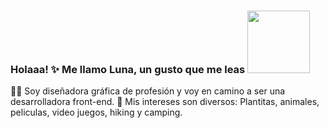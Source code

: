### Holaaa! ✨ Me llamo Luna, un gusto que me leas <img width="100" src="https://www.google.com/url?sa=i&url=https%3A%2F%2Fgifer.com%2Fes%2FHj94&psig=AOvVaw2JYEOyffRPs0RVhx2IdDSk&ust=1641503276824000&source=images&cd=vfe&ved=0CAsQjRxqFwoTCID24YzCm_UCFQAAAAAdAAAAABAn">

:woman_technologist: Soy diseñadora gráfica de profesión y voy en camino a ser una desarrolladora front-end.
:jigsaw: Mis intereses son diversos: Plantitas, animales, peliculas, video juegos, hiking y camping.

<!--
**LunaConstanza/lunaconstanza** is a ✨ _special_ ✨ repository because its `README.md` (this file) appears on your GitHub profile.

Here are some ideas to get you started:

- 🔭 I’m currently working on ...
- 🌱 I’m currently learning ...
- 👯 I’m looking to collaborate on ...
- 🤔 I’m looking for help with ...
- 💬 Ask me about ...
- 📫 How to reach me: ...
- 😄 Pronouns: ...
- ⚡ Fun fact: ...
-->
